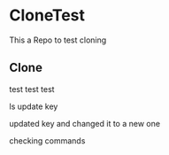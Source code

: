 # CloneTest
This a Repo to test cloning

## Clone

test test test

ls
update key



updated key and changed it to a new one

checking commands 